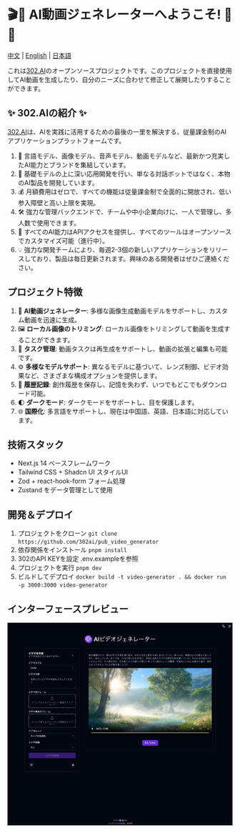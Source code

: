 # 🎬🤖 AI動画ジェネレーターへようこそ! 🚀✨

[中文](README_zh.md) | [English](README.md) | [日本語](README_ja.md)

これは[302.AI](https://302.ai)のオープンソースプロジェクトです。このプロジェクトを直接使用してAI動画を生成したり、自分のニーズに合わせて修正して展開したりすることができます。

## ✨ 302.AIの紹介 ✨

[302.AI](https://302.ai)は、AIを実践に活用するための最後の一里を解決する、従量課金制のAIアプリケーションプラットフォームです。

1. 🧠 言語モデル、画像モデル、音声モデル、動画モデルなど、最新かつ充実したAI能力とブランドを集結しています。
2. 🚀 基礎モデルの上に深い応用開発を行い、単なる対話ボットではなく、本物のAI製品を開発しています。
3. 💰 月額費用はゼロで、すべての機能は従量課金制で全面的に開放され、低い参入障壁と高い上限を実現。
4. 🛠 強力な管理バックエンドで、チームや中小企業向けに、一人で管理し、多人数で使用できます。
5. 🔗 すべてのAI能力はAPIアクセスを提供し、すべてのツールはオープンソースでカスタマイズ可能（進行中）。
6. 💡 強力な開発チームにより、毎週2-3個の新しいアプリケーションをリリースしており、製品は毎日更新されます。興味のある開発者はぜひご連絡ください。

## プロジェクト特徴

1. 🎥 **AI動画ジェネレーター**: 多様な画像生成動画モデルをサポートし、カスタム動画を迅速に生成。
2. 🖼️ **ローカル画像のトリミング**: ローカル画像をトリミングして動画を生成することができます。
3. 🔄 **タスク管理**: 動画タスクは再生成をサポートし、動画の拡張と編集も可能です。
4. ⚙️ **多様なモデルサポート**: 異なるモデルに基づいて、レンズ制御、ビデオ効果など、さまざまな構成オプションを提供します。
5. 📜 **履歴記録**: 創作履歴を保存し、記憶を失わず、いつでもどこでもダウンロード可能。
6. 🌓 **ダークモード**: ダークモードをサポートし、目を保護します。
7. 🌐 **国際化**: 多言語をサポートし、現在は中国語、英語、日本語に対応しています。

## 技術スタック

- Next.js 14 ベースフレームワーク
- Tailwind CSS + Shadcn UI スタイルUI
- Zod + react-hook-form フォーム処理
- Zustand をデータ管理として使用

## 開発＆デプロイ

1. プロジェクトをクローン `git clone https://github.com/302ai/pub_video_generator`
2. 依存関係をインストール `pnpm install`
3. 302のAPI KEYを設定 .env.exampleを参照
4. プロジェクトを実行 `pnpm dev`
5. ビルドしてデプロイ `docker build -t video-generator . && docker run -p 3000:3000 video-generator`

## インターフェースプレビュー

![v-gen](docs/ja.png)
